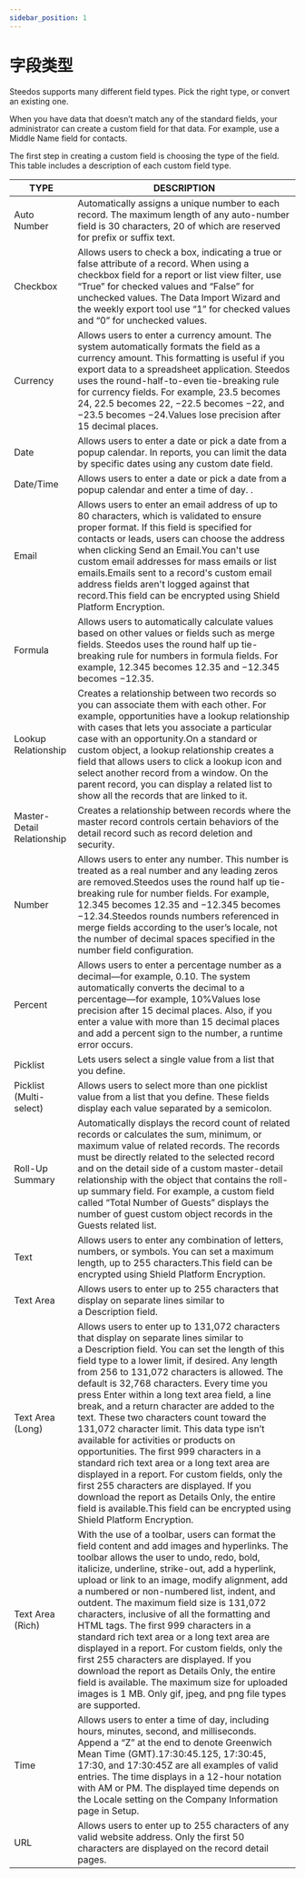 ```yaml
---
sidebar_position: 1
---
```


# 字段类型

Steedos supports many different field types. Pick the right type, or convert an existing one.

When you have data that doesn’t match any of the standard fields, your administrator can create a custom field for that data. For example, use a Middle Name field for contacts.

The first step in creating a custom field is choosing the type of the field. This table includes a description of each custom field type. 



TYPE | DESCRIPTION
-- | --
Auto Number | Automatically assigns a unique number to each record. The maximum length of any auto-number field is 30 characters, 20 of which are reserved for prefix or suffix text. 
Checkbox | Allows users to check a box, indicating a true or false attribute of a record. When using a checkbox field for a report or list view filter, use “True” for checked values and “False” for unchecked values. The Data Import Wizard and the weekly export tool use “1” for checked values and “0” for unchecked values.
Currency | Allows users to enter a currency amount. The system automatically formats the field as a currency amount. This formatting is useful if you export data to a spreadsheet application. Steedos uses the round-half-to-even tie-breaking rule for currency fields. For example, 23.5 becomes 24, 22.5 becomes 22, −22.5 becomes −22, and −23.5 becomes −24.Values lose precision after 15 decimal places.
Date | Allows users to enter a date or pick a date from a popup calendar. In reports, you can limit the data by specific dates using any custom date field.
Date/Time | Allows users to enter a date or pick a date from a popup calendar and enter a time of day. .
Email | Allows users to enter an email address of up to 80 characters, which is validated to ensure proper format. If this field is specified for contacts or leads, users can choose the address when clicking Send an Email.You can't use custom email addresses for mass emails or list emails.Emails sent to a record's custom email address fields aren't logged against that record.This field can be encrypted using Shield Platform Encryption.
Formula | Allows users to automatically calculate values based on other values or fields such as merge fields. Steedos uses the round half up tie-breaking rule for numbers in formula fields. For example, 12.345 becomes 12.35 and −12.345 becomes −12.35.
Lookup Relationship | Creates a relationship between two records so you can associate them with each other. For example, opportunities have a lookup relationship with cases that lets you associate a particular case with an opportunity.On a standard or custom object, a lookup relationship creates a field that allows users to click a lookup icon and select another record from a window. On the parent record, you can display a related list to show all the records that are linked to it.
Master-Detail Relationship | Creates a relationship between records where the master record controls certain behaviors of the detail record such as record deletion and security. 
Number | Allows users to enter any number. This number is treated as a real number and any leading zeros are removed.Steedos uses the round half up tie-breaking rule for number fields. For example, 12.345 becomes 12.35 and −12.345 becomes −12.34.Steedos rounds numbers referenced in merge fields according to the user’s locale, not the number of decimal spaces specified in the number field configuration.
Percent | Allows users to enter a percentage number as a decimal—for example, 0.10. The system automatically converts the decimal to a percentage—for example, 10%Values lose precision after 15 decimal places. Also, if you enter a value with more than 15 decimal places and add a percent sign to the number, a runtime error occurs.
Picklist | Lets users select a single value from a list that you define.
Picklist (Multi-select) | Allows users to select more than one picklist value from a list that you define. These fields display each value separated by a semicolon.
Roll-Up Summary | Automatically displays the record count of related records or calculates the sum, minimum, or maximum value of related records. The records must be directly related to the selected record and on the detail side of a custom master-detail relationship with the object that contains the roll-up summary field. For example, a custom field called “Total Number of Guests” displays the number of guest custom object records in the Guests related list. 
Text | Allows users to enter any combination of letters, numbers, or symbols. You can set a maximum length, up to 255 characters.This field can be encrypted using Shield Platform Encryption.
Text Area | Allows users to enter up to 255 characters that display on separate lines similar to a Description field.
Text Area (Long) | Allows users to enter up to 131,072 characters that display on separate lines similar to a Description field. You can set the length of this field type to a lower limit, if desired. Any length from 256 to 131,072 characters is allowed. The default is 32,768 characters. Every time you press Enter within a long text area field, a line break, and a return character are added to the text. These two characters count toward the 131,072 character limit. This data type isn’t available for activities or products on opportunities. The first 999 characters in a standard rich text area or a long text area are displayed in a report. For custom fields, only the first 255 characters are displayed. If you download the report as Details Only, the entire field is available.This field can be encrypted using Shield Platform Encryption.
Text Area (Rich) | With the use of a toolbar, users can format the field content and add images and hyperlinks. The toolbar allows the user to undo, redo, bold, italicize, underline, strike-out, add a hyperlink, upload or link to an image, modify alignment, add a numbered or non-numbered list, indent, and outdent. The maximum field size is 131,072 characters, inclusive of all the formatting and HTML tags. The first 999 characters in a standard rich text area or a long text area are displayed in a report. For custom fields, only the first 255 characters are displayed. If you download the report as Details Only, the entire field is available. The maximum size for uploaded images is 1 MB. Only gif, jpeg, and png file types are supported. 
Time | Allows users to enter a time of day, including hours, minutes, second, and milliseconds. Append a “Z” at the end to denote Greenwich Mean Time (GMT).17:30:45.125, 17:30:45, 17:30, and 17:30:45Z are all examples of valid entries. The time displays in a 12-hour notation with AM or PM. The displayed time depends on the Locale setting on the Company Information page in Setup.
URL | Allows users to enter up to 255 characters of any valid website address. Only the first 50 characters are displayed on the record detail pages. 
